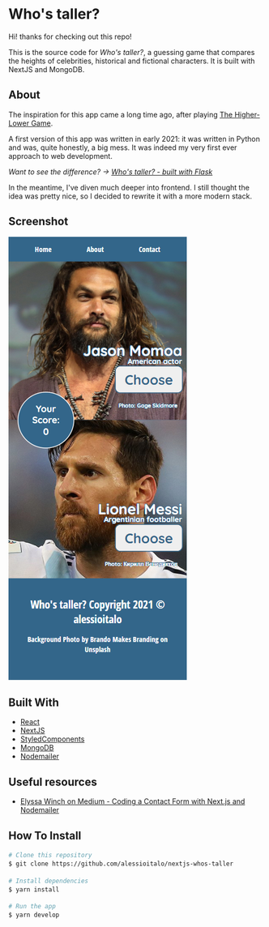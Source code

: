 # Who's taller?

Hi! thanks for checking out this repo!

This is the source code for <em>Who's taller?</em>, a guessing game that compares the heights of celebrities, historical and fictional characters. It is built with NextJS and MongoDB.

## About

The inspiration for this app came a long time ago, after playing [The Higher-Lower Game](http://www.higherlowergame.com/).

A first version of this app was written in early 2021: it was written in Python and was, quite honestly, a big mess. It was indeed my very first ever approach to web development.

_Want to see the difference? -> [Who's taller? - built with Flask](https://whostaller.herokuapp.com/)_

In the meantime, I've diven much deeper into frontend. I still thought the idea was pretty nice, so I decided to rewrite it with a more modern stack.

## Screenshot

![](./screenshot.png)

## Built With

- [React](https://reactjs.org/)
- [NextJS](https://nextjs.org/)
- [StyledComponents](https://styled-components.com/)
- [MongoDB](https://www.mongodb.com/)
- [Nodemailer](https://nodemailer.com/about/)

## Useful resources

- [Elyssa Winch on Medium - Coding a Contact Form with Next.js and Nodemailer](https://medium.com/nerd-for-tech/coding-a-contact-form-with-next-js-and-nodemailer-d3a8dc6cd645)

## How To Install

```bash
# Clone this repository
$ git clone https://github.com/alessioitalo/nextjs-whos-taller

# Install dependencies
$ yarn install

# Run the app
$ yarn develop
```
